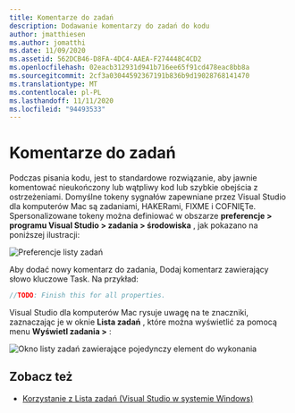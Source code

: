 ```yaml
---
title: Komentarze do zadań
description: Dodawanie komentarzy do zadań do kodu
author: jmatthiesen
ms.author: jomatthi
ms.date: 11/09/2020
ms.assetid: 562DCB46-D8FA-4DC4-AAEA-F274448C4CD2
ms.openlocfilehash: 02eacb312931d941b716ee65f91cd478eac8bb8a
ms.sourcegitcommit: 2cf3a03044592367191b836b9d19028768141470
ms.translationtype: MT
ms.contentlocale: pl-PL
ms.lasthandoff: 11/11/2020
ms.locfileid: "94493533"
---
```

# <a name="task-comments"></a>Komentarze do zadań

Podczas pisania kodu, jest to standardowe rozwiązanie, aby jawnie komentować nieukończony lub wątpliwy kod lub szybkie obejścia z ostrzeżeniami. Domyślne tokeny sygnałów zapewniane przez Visual Studio dla komputerów Mac są zadaniami, HAKERami, FIXME i COFNIĘTe. Spersonalizowane tokeny można definiować w obszarze **preferencje > programu Visual Studio > zadania > środowiska** , jak pokazano na poniższej ilustracji:

![Preferencje listy zadań](media/source-editor-image10.png)

Aby dodać nowy komentarz do zadania, Dodaj komentarz zawierający słowo kluczowe Task. Na przykład:

```csharp
//TODO: Finish this for all properties.
```

Visual Studio dla komputerów Mac rysuje uwagę na te znaczniki, zaznaczając je w oknie **Lista zadań** , które można wyświetlić za pomocą menu **Wyświetl zadania >** :

![Okno listy zadań zawierające pojedynczy element do wykonania](media/source-editor-image11.png)

## <a name="see-also"></a>Zobacz też

- [Korzystanie z Lista zadań (Visual Studio w systemie Windows)](/visualstudio/ide/using-the-task-list)